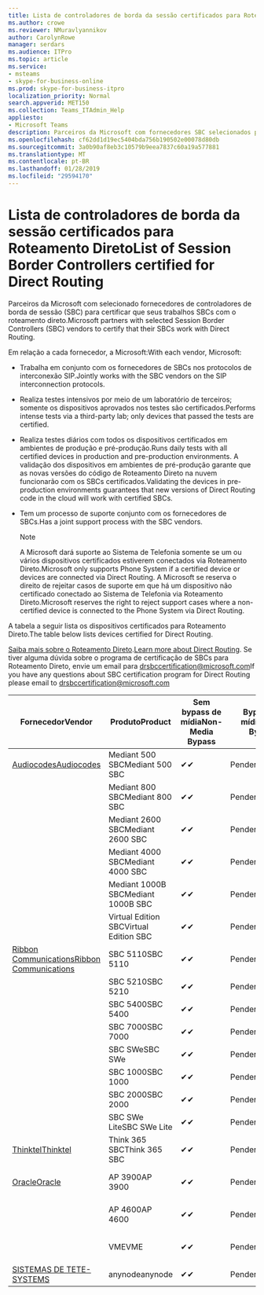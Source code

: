 ```yaml
---
title: Lista de controladores de borda da sessão certificados para Roteamento Direto
ms.author: crowe
ms.reviewer: NMuravlyannikov
author: CarolynRowe
manager: serdars
ms.audience: ITPro
ms.topic: article
ms.service:
- msteams
- skype-for-business-online
ms.prod: skype-for-business-itpro
localization_priority: Normal
search.appverid: MET150
ms.collection: Teams_ITAdmin_Help
appliesto:
- Microsoft Teams
description: Parceiros da Microsoft com fornecedores SBC selecionados para certificar a seus SBCs funcionam com o roteamento direto.
ms.openlocfilehash: cf62dd1d19ec5404bda756b190502e00078d80db
ms.sourcegitcommit: 3a0b90af8eb3c10579b9eea7837c60a19a577881
ms.translationtype: MT
ms.contentlocale: pt-BR
ms.lasthandoff: 01/28/2019
ms.locfileid: "29594170"
---
```

# <a name="list-of-session-border-controllers-certified-for-direct-routing"></a><span data-ttu-id="d786a-103">Lista de controladores de borda da sessão certificados para Roteamento Direto</span><span class="sxs-lookup"><span data-stu-id="d786a-103">List of Session Border Controllers certified for Direct Routing</span></span>

<span data-ttu-id="d786a-104">Parceiros da Microsoft com selecionado fornecedores de controladores de borda de sessão (SBC) para certificar que seus trabalhos SBCs com o roteamento direto.</span><span class="sxs-lookup"><span data-stu-id="d786a-104">Microsoft partners with selected Session Border Controllers (SBC) vendors to certify that their SBCs work with Direct Routing.</span></span> 

<span data-ttu-id="d786a-105">Em relação a cada fornecedor, a Microsoft:</span><span class="sxs-lookup"><span data-stu-id="d786a-105">With each vendor, Microsoft:</span></span> 

- <span data-ttu-id="d786a-106">Trabalha em conjunto com os fornecedores de SBCs nos protocolos de interconexão SIP.</span><span class="sxs-lookup"><span data-stu-id="d786a-106">Jointly works with the SBC vendors on the SIP interconnection protocols.</span></span>
- <span data-ttu-id="d786a-107">Realiza testes intensivos por meio de um laboratório de terceiros; somente os dispositivos aprovados nos testes são certificados.</span><span class="sxs-lookup"><span data-stu-id="d786a-107">Performs intense tests via a third-party lab; only devices that passed the tests are certified.</span></span> 
- <span data-ttu-id="d786a-108">Realiza testes diários com todos os dispositivos certificados em ambientes de produção e pré-produção.</span><span class="sxs-lookup"><span data-stu-id="d786a-108">Runs daily tests with all certified devices in production and pre-production environments.</span></span> <span data-ttu-id="d786a-109">A validação dos dispositivos em ambientes de pré-produção garante que as novas versões do código de Roteamento Direto na nuvem funcionarão com os SBCs certificados.</span><span class="sxs-lookup"><span data-stu-id="d786a-109">Validating the devices in pre-production environments guarantees that new versions of Direct Routing code in the cloud will work with certified SBCs.</span></span> 
- <span data-ttu-id="d786a-110">Tem um processo de suporte conjunto com os fornecedores de SBCs.</span><span class="sxs-lookup"><span data-stu-id="d786a-110">Has a joint support process with the SBC vendors.</span></span>


  > [!NOTE]
  > <span data-ttu-id="d786a-111">A Microsoft dará suporte ao Sistema de Telefonia somente se um ou vários dispositivos certificados estiverem conectados via Roteamento Direto.</span><span class="sxs-lookup"><span data-stu-id="d786a-111">Microsoft only supports Phone System if a certified device or devices are connected via Direct Routing.</span></span> <span data-ttu-id="d786a-112">A Microsoft se reserva o direito de rejeitar casos de suporte em que há um dispositivo não certificado conectado ao Sistema de Telefonia via Roteamento Direto.</span><span class="sxs-lookup"><span data-stu-id="d786a-112">Microsoft reserves the right to reject support cases where a non-certified device is connected to the Phone System via Direct Routing.</span></span> 

<span data-ttu-id="d786a-113">A tabela a seguir lista os dispositivos certificados para Roteamento Direto.</span><span class="sxs-lookup"><span data-stu-id="d786a-113">The table below lists devices certified for Direct Routing.</span></span> 

<span data-ttu-id="d786a-114">[Saiba mais sobre o Roteamento Direto](https://aka.ms/dr).</span><span class="sxs-lookup"><span data-stu-id="d786a-114">[Learn more about Direct Routing](https://aka.ms/dr).</span></span> <span data-ttu-id="d786a-115">Se tiver alguma dúvida sobre o programa de certificação de SBCs para Roteamento Direto, envie um email para drsbccertification@microsoft.com</span><span class="sxs-lookup"><span data-stu-id="d786a-115">If you have any questions about SBC certification program for Direct Routing please email to drsbccertification@microsoft.com</span></span>


|                                                       <span data-ttu-id="d786a-116">Fornecedor</span><span class="sxs-lookup"><span data-stu-id="d786a-116">Vendor</span></span>                                                        |       <span data-ttu-id="d786a-117">Produto</span><span class="sxs-lookup"><span data-stu-id="d786a-117">Product</span></span>       | <span data-ttu-id="d786a-118">Sem bypass de mídia</span><span class="sxs-lookup"><span data-stu-id="d786a-118">Non-Media Bypass</span></span> | <span data-ttu-id="d786a-119">Bypass de mídia</span><span class="sxs-lookup"><span data-stu-id="d786a-119">Media Bypass</span></span> | <span data-ttu-id="d786a-120">Versão do software</span><span class="sxs-lookup"><span data-stu-id="d786a-120">Software Version</span></span> |
|---------------------------------------------------------------------------------------------------------------------|---------------------|------------------|--------------|------------------|
| [<span data-ttu-id="d786a-121">Audiocodes</span><span class="sxs-lookup"><span data-stu-id="d786a-121">Audiocodes</span></span>](https://www.audiocodes.com/solutions-products/products/products-for-microsoft-365/direct-routing-for-microsoft-teams) |   <span data-ttu-id="d786a-122">Mediant 500 SBC</span><span class="sxs-lookup"><span data-stu-id="d786a-122">Mediant 500 SBC</span></span>   |     <span data-ttu-id="d786a-123">&#10004;</span><span class="sxs-lookup"><span data-stu-id="d786a-123">&#10004;</span></span>     |   <span data-ttu-id="d786a-124">Pendente</span><span class="sxs-lookup"><span data-stu-id="d786a-124">Pending</span></span>    |  <span data-ttu-id="d786a-125">7.20A.200.055</span><span class="sxs-lookup"><span data-stu-id="d786a-125">7.20A.200.055</span></span>   |
|                                                                                                                     |   <span data-ttu-id="d786a-126">Mediant 800 SBC</span><span class="sxs-lookup"><span data-stu-id="d786a-126">Mediant 800 SBC</span></span>   |     <span data-ttu-id="d786a-127">&#10004;</span><span class="sxs-lookup"><span data-stu-id="d786a-127">&#10004;</span></span>     |   <span data-ttu-id="d786a-128">Pendente</span><span class="sxs-lookup"><span data-stu-id="d786a-128">Pending</span></span>    |  <span data-ttu-id="d786a-129">7.20A.200.055</span><span class="sxs-lookup"><span data-stu-id="d786a-129">7.20A.200.055</span></span>   |
|                                                                                                                     |  <span data-ttu-id="d786a-130">Mediant 2600 SBC</span><span class="sxs-lookup"><span data-stu-id="d786a-130">Mediant 2600 SBC</span></span>   |     <span data-ttu-id="d786a-131">&#10004;</span><span class="sxs-lookup"><span data-stu-id="d786a-131">&#10004;</span></span>     |   <span data-ttu-id="d786a-132">Pendente</span><span class="sxs-lookup"><span data-stu-id="d786a-132">Pending</span></span>    |  <span data-ttu-id="d786a-133">7.20A.200.055</span><span class="sxs-lookup"><span data-stu-id="d786a-133">7.20A.200.055</span></span>   |
|                                                                                                                     |  <span data-ttu-id="d786a-134">Mediant 4000 SBC</span><span class="sxs-lookup"><span data-stu-id="d786a-134">Mediant 4000 SBC</span></span>   |     <span data-ttu-id="d786a-135">&#10004;</span><span class="sxs-lookup"><span data-stu-id="d786a-135">&#10004;</span></span>     |   <span data-ttu-id="d786a-136">Pendente</span><span class="sxs-lookup"><span data-stu-id="d786a-136">Pending</span></span>    |  <span data-ttu-id="d786a-137">7.20A.200.055</span><span class="sxs-lookup"><span data-stu-id="d786a-137">7.20A.200.055</span></span>   |
|                                                                                                                     | <span data-ttu-id="d786a-138">Mediant 1000B SBC</span><span class="sxs-lookup"><span data-stu-id="d786a-138">Mediant 1000B  SBC</span></span>  |     <span data-ttu-id="d786a-139">&#10004;</span><span class="sxs-lookup"><span data-stu-id="d786a-139">&#10004;</span></span>     |   <span data-ttu-id="d786a-140">Pendente</span><span class="sxs-lookup"><span data-stu-id="d786a-140">Pending</span></span>    |  <span data-ttu-id="d786a-141">7.20A.200.055</span><span class="sxs-lookup"><span data-stu-id="d786a-141">7.20A.200.055</span></span>   |
|                                                                                                                     | <span data-ttu-id="d786a-142">Virtual Edition SBC</span><span class="sxs-lookup"><span data-stu-id="d786a-142">Virtual Edition SBC</span></span> |     <span data-ttu-id="d786a-143">&#10004;</span><span class="sxs-lookup"><span data-stu-id="d786a-143">&#10004;</span></span>     |   <span data-ttu-id="d786a-144">Pendente</span><span class="sxs-lookup"><span data-stu-id="d786a-144">Pending</span></span>    |  <span data-ttu-id="d786a-145">7.20A.200.055</span><span class="sxs-lookup"><span data-stu-id="d786a-145">7.20A.200.055</span></span>   |
|  [<span data-ttu-id="d786a-146">Ribbon Communications</span><span class="sxs-lookup"><span data-stu-id="d786a-146">Ribbon Communications</span></span>](https://ribboncommunications.com/solutions/enterprise-solutions/microsoft-skype-business)  |      <span data-ttu-id="d786a-147">SBC 5110</span><span class="sxs-lookup"><span data-stu-id="d786a-147">SBC 5110</span></span>       |     <span data-ttu-id="d786a-148">&#10004;</span><span class="sxs-lookup"><span data-stu-id="d786a-148">&#10004;</span></span>     |   <span data-ttu-id="d786a-149">Pendente</span><span class="sxs-lookup"><span data-stu-id="d786a-149">Pending</span></span>    |       <span data-ttu-id="d786a-150">V6.2</span><span class="sxs-lookup"><span data-stu-id="d786a-150">V6.2</span></span>       |
|                                                                                                                     |      <span data-ttu-id="d786a-151">SBC 5210</span><span class="sxs-lookup"><span data-stu-id="d786a-151">SBC 5210</span></span>       |     <span data-ttu-id="d786a-152">&#10004;</span><span class="sxs-lookup"><span data-stu-id="d786a-152">&#10004;</span></span>     |   <span data-ttu-id="d786a-153">Pendente</span><span class="sxs-lookup"><span data-stu-id="d786a-153">Pending</span></span>    |       <span data-ttu-id="d786a-154">V6.2</span><span class="sxs-lookup"><span data-stu-id="d786a-154">V6.2</span></span>       |
|                                                                                                                     |      <span data-ttu-id="d786a-155">SBC 5400</span><span class="sxs-lookup"><span data-stu-id="d786a-155">SBC 5400</span></span>       |     <span data-ttu-id="d786a-156">&#10004;</span><span class="sxs-lookup"><span data-stu-id="d786a-156">&#10004;</span></span>     |   <span data-ttu-id="d786a-157">Pendente</span><span class="sxs-lookup"><span data-stu-id="d786a-157">Pending</span></span>    |       <span data-ttu-id="d786a-158">V6.2</span><span class="sxs-lookup"><span data-stu-id="d786a-158">V6.2</span></span>       |
|                                                                                                                     |      <span data-ttu-id="d786a-159">SBC 7000</span><span class="sxs-lookup"><span data-stu-id="d786a-159">SBC 7000</span></span>       |     <span data-ttu-id="d786a-160">&#10004;</span><span class="sxs-lookup"><span data-stu-id="d786a-160">&#10004;</span></span>     |   <span data-ttu-id="d786a-161">Pendente</span><span class="sxs-lookup"><span data-stu-id="d786a-161">Pending</span></span>    |       <span data-ttu-id="d786a-162">V6.2</span><span class="sxs-lookup"><span data-stu-id="d786a-162">V6.2</span></span>       |
|                                                                                                                     |       <span data-ttu-id="d786a-163">SBC SWe</span><span class="sxs-lookup"><span data-stu-id="d786a-163">SBC SWe</span></span>       |     <span data-ttu-id="d786a-164">&#10004;</span><span class="sxs-lookup"><span data-stu-id="d786a-164">&#10004;</span></span>     |   <span data-ttu-id="d786a-165">Pendente</span><span class="sxs-lookup"><span data-stu-id="d786a-165">Pending</span></span>    |       <span data-ttu-id="d786a-166">V6.2</span><span class="sxs-lookup"><span data-stu-id="d786a-166">V6.2</span></span>       |
|                                                                                                                     |      <span data-ttu-id="d786a-167">SBC 1000</span><span class="sxs-lookup"><span data-stu-id="d786a-167">SBC 1000</span></span>       |     <span data-ttu-id="d786a-168">&#10004;</span><span class="sxs-lookup"><span data-stu-id="d786a-168">&#10004;</span></span>     |   <span data-ttu-id="d786a-169">Pendente</span><span class="sxs-lookup"><span data-stu-id="d786a-169">Pending</span></span>    |      <span data-ttu-id="d786a-170">V7.0.2</span><span class="sxs-lookup"><span data-stu-id="d786a-170">V7.0.2</span></span>      |
|                                                                                                                     |      <span data-ttu-id="d786a-171">SBC 2000</span><span class="sxs-lookup"><span data-stu-id="d786a-171">SBC 2000</span></span>       |     <span data-ttu-id="d786a-172">&#10004;</span><span class="sxs-lookup"><span data-stu-id="d786a-172">&#10004;</span></span>     |   <span data-ttu-id="d786a-173">Pendente</span><span class="sxs-lookup"><span data-stu-id="d786a-173">Pending</span></span>    |      <span data-ttu-id="d786a-174">V7.0.2</span><span class="sxs-lookup"><span data-stu-id="d786a-174">V7.0.2</span></span>      |
|                                                                                                                     |    <span data-ttu-id="d786a-175">SBC SWe Lite</span><span class="sxs-lookup"><span data-stu-id="d786a-175">SBC SWe Lite</span></span>     |     <span data-ttu-id="d786a-176">&#10004;</span><span class="sxs-lookup"><span data-stu-id="d786a-176">&#10004;</span></span>     |   <span data-ttu-id="d786a-177">Pendente</span><span class="sxs-lookup"><span data-stu-id="d786a-177">Pending</span></span>    |      <span data-ttu-id="d786a-178">V7.0.4</span><span class="sxs-lookup"><span data-stu-id="d786a-178">V7.0.4</span></span>      |
|                     [<span data-ttu-id="d786a-179">Thinktel</span><span class="sxs-lookup"><span data-stu-id="d786a-179">Thinktel</span></span>](https://www.thinktel.ca/services/think-365/think-365-overview/)                      |    <span data-ttu-id="d786a-180">Think 365 SBC</span><span class="sxs-lookup"><span data-stu-id="d786a-180">Think 365 SBC</span></span>    |     <span data-ttu-id="d786a-181">&#10004;</span><span class="sxs-lookup"><span data-stu-id="d786a-181">&#10004;</span></span>     |   <span data-ttu-id="d786a-182">Pendente</span><span class="sxs-lookup"><span data-stu-id="d786a-182">Pending</span></span>    |       <span data-ttu-id="d786a-183">V1.4</span><span class="sxs-lookup"><span data-stu-id="d786a-183">V1.4</span></span>       |
|                     [<span data-ttu-id="d786a-184">Oracle</span><span class="sxs-lookup"><span data-stu-id="d786a-184">Oracle</span></span>](https://www.oracle.com/industries/communications/products/session-border-controller/index.html)                      |    <span data-ttu-id="d786a-185">AP 3900</span><span class="sxs-lookup"><span data-stu-id="d786a-185">AP 3900</span></span>       |    <span data-ttu-id="d786a-186">&#10004;</span><span class="sxs-lookup"><span data-stu-id="d786a-186">&#10004;</span></span>     |   <span data-ttu-id="d786a-187">Pendente</span><span class="sxs-lookup"><span data-stu-id="d786a-187">Pending</span></span>  |   <span data-ttu-id="d786a-188">GA MR ECZ8.1.0-1 (compilação 145)</span><span class="sxs-lookup"><span data-stu-id="d786a-188">ECZ8.1.0 MR-1 GA (Build 145)</span></span>  |
|                                                                                                                     |      <span data-ttu-id="d786a-189">AP 4600</span><span class="sxs-lookup"><span data-stu-id="d786a-189">AP 4600</span></span>         |    <span data-ttu-id="d786a-190">&#10004;</span><span class="sxs-lookup"><span data-stu-id="d786a-190">&#10004;</span></span>   |   <span data-ttu-id="d786a-191">Pendente</span><span class="sxs-lookup"><span data-stu-id="d786a-191">Pending</span></span>    |     <span data-ttu-id="d786a-192">GA MR ECZ8.1.0-1 (compilação 145)</span><span class="sxs-lookup"><span data-stu-id="d786a-192">ECZ8.1.0 MR-1 GA (Build 145)</span></span>  |
|                                                                                                                     |      <span data-ttu-id="d786a-193">VME</span><span class="sxs-lookup"><span data-stu-id="d786a-193">VME</span></span>             |    <span data-ttu-id="d786a-194">&#10004;</span><span class="sxs-lookup"><span data-stu-id="d786a-194">&#10004;</span></span>    |   <span data-ttu-id="d786a-195">Pendente</span><span class="sxs-lookup"><span data-stu-id="d786a-195">Pending</span></span>    |     <span data-ttu-id="d786a-196">GA MR ECZ8.1.0-1 (compilação 145)</span><span class="sxs-lookup"><span data-stu-id="d786a-196">ECZ8.1.0 MR-1 GA (Build 145)</span></span>     |
|                     [<span data-ttu-id="d786a-197">SISTEMAS DE TE</span><span class="sxs-lookup"><span data-stu-id="d786a-197">TE-SYSTEMS</span></span>](https://www.anynode.de/anynode-and-microsoft-teams/)                               |     <span data-ttu-id="d786a-198">anynode</span><span class="sxs-lookup"><span data-stu-id="d786a-198">anynode</span></span>         |     <span data-ttu-id="d786a-199">&#10004;</span><span class="sxs-lookup"><span data-stu-id="d786a-199">&#10004;</span></span>   |   <span data-ttu-id="d786a-200">Pendente</span><span class="sxs-lookup"><span data-stu-id="d786a-200">Pending</span></span>    |      <span data-ttu-id="d786a-201">V3.16.2</span><span class="sxs-lookup"><span data-stu-id="d786a-201">v3.16.2</span></span>      |

